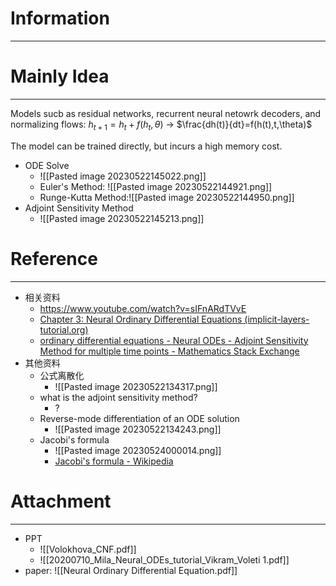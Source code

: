 # Information
---


# Mainly Idea
---
Models sucb as residual networks, recurrent neural netowrk decoders, and normalizing flows:
$h_{t+1}=h_{t}+f(h_t,\theta)$  → $\frac{dh(t)}{dt}=f(h(t),t,\theta)$

The model can be trained directly, but incurs a high memory cost.

- ODE Solve
	- ![[Pasted image 20230522145022.png]]
	- Euler's Method: ![[Pasted image 20230522144921.png]]
	- Runge-Kutta Method:![[Pasted image 20230522144950.png]]
- Adjoint Sensitivity Method
	- ![[Pasted image 20230522145213.png]]
# Reference
---
- 相关资料
	- https://www.youtube.com/watch?v=sIFnARdTVvE
	- [Chapter 3: Neural Ordinary Differential Equations (implicit-layers-tutorial.org)](http://implicit-layers-tutorial.org/neural_odes/)
	- [ordinary differential equations - Neural ODEs - Adjoint Sensitivity Method for multiple time points - Mathematics Stack Exchange](https://math.stackexchange.com/questions/4176064/neural-odes-adjoint-sensitivity-method-for-multiple-time-points)
- 其他资料
	- 公式离散化
		- ![[Pasted image 20230522134317.png]]
	- what is the adjoint sensitivity method?
		- ?
	- Reverse-mode differentiation of an ODE solution
		- ![[Pasted image 20230522134243.png]]
	- Jacobi's formula
		- ![[Pasted image 20230524000014.png]]
		- [Jacobi's formula - Wikipedia](https://en.wikipedia.org/wiki/Jacobi%27s_formula)
# Attachment
---
- PPT
	- ![[Volokhova_CNF.pdf]]
	- ![[20200710_Mila_Neural_ODEs_tutorial_Vikram_Voleti 1.pdf]]
- paper: ![[Neural Ordinary Differential Equation.pdf]]